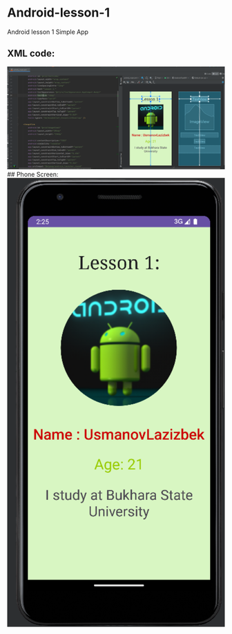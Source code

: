 # Android-lesson-1
Android lesson 1 Simple App
## XML code:
  <img src="images/Screenshot 2023-07-25 144057.png" alt="isolated" width="800"/>
## Phone Screen:
  <img src="images/Screenshot 2023-07-25 142601.png" alt="isolated" width="800"/>
